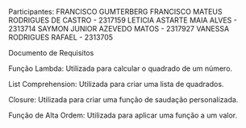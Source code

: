 Participantes:
FRANCISCO GUMTERBERG
FRANCISCO MATEUS RODRIGUES DE CASTRO - 2317159
LETICIA ASTARTE MAIA ALVES - 2313714
SAYMON JUNIOR AZEVEDO MATOS - 2317927
VANESSA RODRIGUES RAFAEL - 2313705

Documento de Requisitos

Função Lambda: Utilizada para calcular o quadrado de um número.

List Comprehension: Utilizada para criar uma lista de quadrados.

Closure: Utilizada para criar uma função de saudação personalizada.

Função de Alta Ordem: Utilizada para aplicar uma função a um valor.
